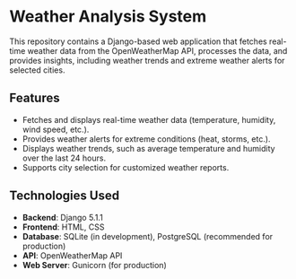 # Weather Analysis System

This repository contains a Django-based web application that fetches real-time weather data from the OpenWeatherMap API, processes the data, and provides insights, including weather trends and extreme weather alerts for selected cities.

## Features

- Fetches and displays real-time weather data (temperature, humidity, wind speed, etc.).
- Provides weather alerts for extreme conditions (heat, storms, etc.).
- Displays weather trends, such as average temperature and humidity over the last 24 hours.
- Supports city selection for customized weather reports.

## Technologies Used

- **Backend**: Django 5.1.1
- **Frontend**: HTML, CSS
- **Database**: SQLite (in development), PostgreSQL (recommended for production)
- **API**: OpenWeatherMap API
- **Web Server**: Gunicorn (for production)
